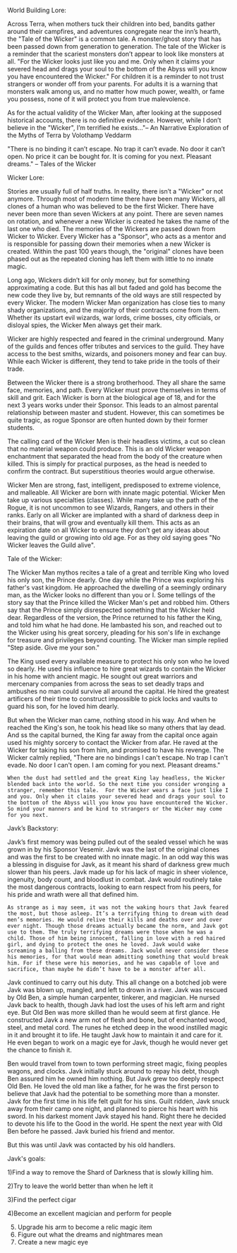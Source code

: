 World Building Lore:

Across Terra, when mothers tuck their children into bed, bandits gather around their campfires, and adventures congregate near the inn’s hearth, the "Tale of the Wicker" is a common tale. A monster/ghost story that has been passed down from generation to generation. The tale of the Wicker is a reminder that the scariest monsters don’t appear to look like monsters at all. "For the Wicker looks just like you and me. Only when it claims your severed head and drags your soul to the bottom of the Abyss will you know you have encountered the Wicker." For children it is a reminder to not trust strangers or wonder off from your parents. For adults it is a warning that monsters walk among us, and no matter how much power, wealth, or fame you possess, none of it will protect you from true malevolence.

As for the actual validity of the Wicker Man, after looking at the supposed historical accounts, there is no definitive evidence. However, while I don’t believe in the "Wicker", I’m terrified he exists…"– An Narrative Exploration of the Myths of Terra by Volothamp Veddarm

"There is no binding it can’t escape. No trap it can’t evade. No door it can’t open. No price it can be bought for. It is coming for you next. Pleasant dreams." – Tales of the Wicker

Wicker Lore:

Stories are usually full of half truths. In reality, there isn’t a "Wicker" or not anymore. Through most of modern time there have been many Wickers, all clones of a human who was believed to be the first Wicker. There have never been more than seven Wickers at any point. There are seven names on rotation, and whenever a new Wicker is created he takes the name of the last one who died. The memories of the Wickers are passed down from Wicker to Wicker. Every Wicker has a "Sponsor", who acts as a mentor and is responsible for passing down their memories when a new Wicker is created. Within the past 100 years though, the "original" clones have been phased out as the repeated cloning has left them with little to no innate magic.

Long ago, Wickers didn’t kill for only money, but for something approximating a code. But this has all but faded and gold has become the new code they live by, but remnants of the old ways are still respected by every Wicker. The modern Wicker Man organization has close ties to many shady organizations, and the majority of their contracts come from them. Whether its upstart evil wizards, war lords, crime bosses, city officials, or disloyal spies, the Wicker Men always get their mark.

Wicker are highly respected and feared in the criminal underground. Many of the guilds and fences offer tributes and services to the guild. They have access to the best smiths, wizards, and poisoners money and fear can buy. While each Wicker is different, they tend to take pride in the tools of their trade.

Between the Wicker there is a strong brotherhood. They all share the same face, memories, and path. Every Wicker must prove themselves in terms of skill and grit. Each Wicker is born at the biological age of 18, and for the next 3 years works under their Sponsor. This leads to an almost parental relationship between master and student. However, this can sometimes be quite tragic, as rogue Sponsor are often hunted down by their former students.

The calling card of the Wicker Men is their headless victims, a cut so clean that no material weapon could produce. This is an old Wicker weapon enchantment that separated the head from the body of the creature when killed. This is simply for practical purposes, as the head is needed to confirm the contract. But superstitious theories would argue otherwise.

Wicker Men are strong, fast, intelligent, predisposed to extreme violence, and malleable. All Wicker are born with innate magic potential. Wicker Men take up various specialties (classes). While many take up the path of the Rogue, it is not uncommon to see Wizards, Rangers, and others in their ranks. Early on all Wicker are implanted with a shard of darkness deep in their brains, that will grow and eventually kill them. This acts as an expiration date on all Wicker to ensure they don’t get any ideas about leaving the guild or growing into old age. For as they old saying goes "No Wicker leaves the Guild alive".

 Tale of the Wicker:

The Wicker Man mythos recites a tale of a great and terrible King who loved his only son, the Prince dearly. One day while the Prince was exploring his father's vast kingdom. He approached the dwelling of a seemingly ordinary man, as the Wicker looks no different than you or I. Some tellings of the story say that the Prince killed the Wicker Man's pet and robbed him. Others say that the Prince simply disrespected something that the Wicker held dear. Regardless of the version, the Prince returned to his father the King, and told him what he had done. He lambasted his son, and reached out to the Wicker using his great sorcery, pleading for his son's life in exchange for treasure and privileges beyond counting. The Wicker man simple replied "Step aside. Give me your son."

 The King used every available measure to protect his only son who he loved so dearly. He used his influence to hire great wizards to  contain the Wicker in his home with ancient magic. He sought out great warriors and mercenary companies from across the seas to set deadly traps and ambushes no man could survive all around the capital. He hired the greatest artificers of their time to construct impossible to pick locks and vaults to guard his son, for he loved him dearly.

But when the Wicker man came, nothing stood in his way. And when he reached the King's son, he took his head like so many others that lay dead. And ss the capital burned, the King far away from the capital once again used his mighty sorcery to contact the Wicker from afar. He raved at the Wicker for taking his son from him, and promised to have his revenge. The Wicker calmly replied, "There are no bindings I can't escape. No trap I can't evade. No door I can't open. I am coming for you next. Pleasant dreams."

    When the dust had settled and the great King lay headless, the Wicker blended back into the world. So the next time you consider wronging a stranger, remember this tale.  For the Wicker wears a face just like I and you. Only when it claims your severed head and drags your soul to the bottom of the Abyss will you know you have encountered the Wicker. So mind your manners and be kind to strangers or the Wicker may come for you next.

Javk’s Backstory:

Javk’s first memory was being pulled out of the sealed vessel which he was grown in by his Sponsor Vesemir. Javk was the last of the original clones and was the first to be created with no innate magic. In an odd way this was a blessing in disguise for Javk, as it meant his shard of darkness grew much slower than his peers. Javk made up for his lack of magic in sheer violence, ingenuity, body count, and bloodlust in combat. Javk would routinely take the most dangerous contracts, looking to earn respect from his peers, for his pride and wrath were all that defined him.

    As strange as i may seem, it was not the waking hours that Javk feared the most, but those asleep. It’s a terrifying thing to dream with dead men’s memories. He would relive their kills and deaths over and over ever night. Though those dreams actually became the norm, and Javk got use to them. The truly terrifying dreams were those when he was a child. Those of him being innocent, falling in love with a red haired girl, and dying to protect the ones he loved. Javk would wake screaming a balling from these dreams. Jack would never consider these his memories, for that would mean admitting something that would break him. For if these were his memories, and he was capable of love and sacrifice, than maybe he didn’t have to be a monster after all.

Javk continued to carry out his duty. This all change on a botched job were Javk was blown up, mangled, and left to drown in a river. Javk was rescued by Old Ben, a simple human carpenter, tinkerer, and magician. He nursed Javk back to health, though Javk had lost the uses of his left arm and right eye. But Old Ben was more skilled than he would seem at first glance. He constructed Javk a new arm not of flesh and bone, but of enchanted wood, steel, and metal cord. The runes he etched deep in the wood instilled magic in it and brought it to life. He taught Javk how to maintain it and care for it. He even began to work on a magic eye for Javk, though he would never get the chance to finish it.

Ben would travel from town to town performing street magic, fixing peoples wagons, and clocks. Javk initially stuck around to repay his debt, though Ben assured him he owned him nothing. But Javk grew too deeply respect Old Ben. He loved the old man like a father, for he was the first person to believe that Javk had the potential to be something more than a monster. Javk for the first time in his life felt guilt for his sins. Guilt ridden, Javk snuck away from their camp one night, and planned to pierce his heart with his sword. In his darkest moment Javk stayed his hand. Right there he decided to devote his life to the Good in the world. He spent the next year with Old Ben before he passed. Javk buried his friend and mentor.

But this was until Javk was contacted by his old handlers.

 Javk's goals:

1)Find a way to remove the Shard of Darkness that is slowly killing him.

2)Try to leave the world better than when he left it

3)Find the perfect cigar

4)Become an excellent magician and perform for people

5) Upgrade his arm to become a relic magic item
6) Figure out what the dreams and nightmares mean
7) Create a new magic eye
